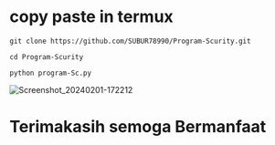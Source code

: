 # copy paste in termux

```
git clone https://github.com/SUBUR78990/Program-Scurity.git

cd Program-Scurity

python program-Sc.py

```



![Screenshot_20240201-172212](https://github.com/user-attachments/assets/ca5a4b92-52d0-4bf9-b831-6397d3765c19)



# Terimakasih semoga Bermanfaat 
